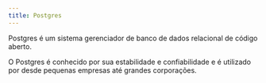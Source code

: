```yaml
---
title: Postgres
---
```


Postgres é um sistema gerenciador de banco de dados relacional de código aberto.

O Postgres é conhecido por sua estabilidade e confiabilidade e é utilizado por desde pequenas empresas até grandes corporações.